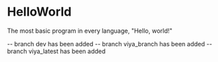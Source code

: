# HelloWorld
The most basic program in every language, "Hello, world!"

-- branch dev has been added
-- branch viya_branch has been added
-- branch viya_latest has been added
